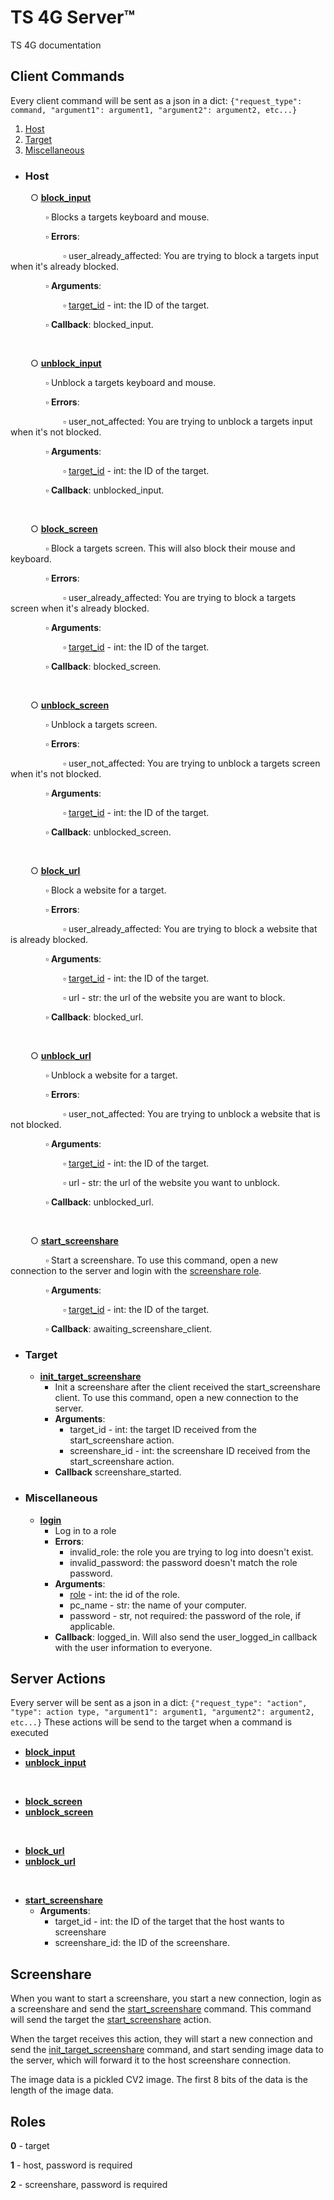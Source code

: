 # TS 4G Server™
TS 4G documentation

## Client Commands

Every client command will be sent as a json in a dict:
`{"request_type": command, "argument1": argument1, "argument2": argument2, etc...}`
1. [Host](#host)
2. [Target](#target)
3. [Miscellaneous](#miscellaneous)
-  ### Host

&emsp;&emsp; ○ <u id="block_input_command">**[block_input](#block_input_action)**</u>

&emsp;&emsp;&emsp;&emsp;▫ Blocks a targets keyboard and mouse.

&emsp;&emsp;&emsp;&emsp;▫ **Errors**:

&emsp;&emsp;&emsp;&emsp;&emsp;&emsp;▫ user_already_affected: You are trying to block a targets input when it's already blocked.

&emsp;&emsp;&emsp;&emsp;▫ **Arguments**:

&emsp;&emsp;&emsp;&emsp;&emsp;&emsp;▫ [target_id](#target_id) - int: the ID of the target.

&emsp;&emsp;&emsp;&emsp;▫ **Callback**: blocked_input.

<br/>

&emsp;&emsp; ○ <u id="unblock_input_command">**[unblock_input](#unblock_input_action)**</u>

&emsp;&emsp;&emsp;&emsp;▫  Unblock a targets keyboard and mouse.

&emsp;&emsp;&emsp;&emsp;▫  **Errors**:

&emsp;&emsp;&emsp;&emsp;&emsp;&emsp;▫ user_not_affected: You are trying to unblock a targets input when it's not blocked.

&emsp;&emsp;&emsp;&emsp;▫  **Arguments**:

&emsp;&emsp;&emsp;&emsp;&emsp;&emsp;▫ [target_id](#target_id) - int: the ID of the target.

&emsp;&emsp;&emsp;&emsp;▫  **Callback**: unblocked_input.

<br/>

&emsp;&emsp; ○ <u id="block_screen_command">**[block_screen](#block_screen_action)**</u>

&emsp;&emsp;&emsp;&emsp;▫  Block a targets screen. This will also block their mouse and keyboard.

&emsp;&emsp;&emsp;&emsp;▫  **Errors**:

&emsp;&emsp;&emsp;&emsp;&emsp;&emsp;▫ user_already_affected: You are trying to block a targets screen when it's already blocked.

&emsp;&emsp;&emsp;&emsp;▫  **Arguments**:

&emsp;&emsp;&emsp;&emsp;&emsp;&emsp;▫ [target_id](#target_id) - int: the ID of the target.

&emsp;&emsp;&emsp;&emsp;▫  **Callback**: blocked_screen.

<br/>

&emsp;&emsp; ○ <u id="unblock_screen_command">**[unblock_screen](#unblock_screen_action)**</u>

&emsp;&emsp;&emsp;&emsp;▫   Unblock a targets screen.

&emsp;&emsp;&emsp;&emsp;▫  **Errors**:

&emsp;&emsp;&emsp;&emsp;&emsp;&emsp;▫ user_not_affected: You are trying to unblock a targets screen when it's not blocked.

&emsp;&emsp;&emsp;&emsp;▫  **Arguments**:

&emsp;&emsp;&emsp;&emsp;&emsp;&emsp;▫ [target_id](#target_id) - int: the ID of the target.

&emsp;&emsp;&emsp;&emsp;▫  **Callback**: unblocked_screen.

<br/>

&emsp;&emsp; ○ <u id="block_url_command">**[block_url](#block_url_action)**</u>

&emsp;&emsp;&emsp;&emsp;▫  Block a website for a target. 

&emsp;&emsp;&emsp;&emsp;▫  **Errors**:

&emsp;&emsp;&emsp;&emsp;&emsp;&emsp;▫ user_already_affected: You are trying to block a website that is already blocked.

&emsp;&emsp;&emsp;&emsp;▫  **Arguments**:

&emsp;&emsp;&emsp;&emsp;&emsp;&emsp;▫ [target_id](#target_id) - int: the ID of the target.

&emsp;&emsp;&emsp;&emsp;&emsp;&emsp;▫ url - str: the url of the website you are want to block.

&emsp;&emsp;&emsp;&emsp;▫  **Callback**: blocked_url.

<br/>

&emsp;&emsp; ○ <u id="unblock_url_command">**[unblock_url](#unblock_url_action)**</u>

&emsp;&emsp;&emsp;&emsp;▫  Unblock a website for a target.

&emsp;&emsp;&emsp;&emsp;▫  **Errors**:

&emsp;&emsp;&emsp;&emsp;&emsp;&emsp;▫ user_not_affected: You are trying to unblock a website that is not blocked.

&emsp;&emsp;&emsp;&emsp;▫  **Arguments**:

&emsp;&emsp;&emsp;&emsp;&emsp;&emsp;▫ [target_id](#target_id) - int: the ID of the target.

&emsp;&emsp;&emsp;&emsp;&emsp;&emsp;▫ url - str: the url of the website you want to unblock.

&emsp;&emsp;&emsp;&emsp;▫  **Callback**: unblocked_url.

<br/>

&emsp;&emsp; ○ <u id="start_screenshare_command">**[start_screenshare](#start_screenshare_action)**</u>

&emsp;&emsp;&emsp;&emsp;▫  Start a screenshare. To use this command, open a new connection to the server and login with the [screenshare role](#roles).

&emsp;&emsp;&emsp;&emsp;▫  **Arguments**:

&emsp;&emsp;&emsp;&emsp;&emsp;&emsp;▫ [target_id](#target_id) - int: the ID of the target.

&emsp;&emsp;&emsp;&emsp;▫  **Callback**: awaiting_screenshare_client.

- ### Target

	-  <u id="init_target_screenshare_command">**init_target_screenshare**</u>
		- Init a screenshare after the client received the start_screenshare client. To use this command, open a new connection to the server.
		- **Arguments**:
			- target_id - int: the target ID received from the start_screenshare action.
			- screenshare_id - int: the screenshare ID received from the start_screenshare action.
		- **Callback** screenshare_started.

- ### Miscellaneous

	-  <u>**login**</u>
		- Log in to a role
		- **Errors**:
			- invalid_role: the role you are trying to log into doesn't exist.
			- invalid_password: the password doesn't match the role password.
		- **Arguments**:
			- [role](#roles) - int: the id of the role.
			- pc_name - str: the name of your computer.
			- password - str, not required: the password of the role, if applicable.
		- **Callback**: logged_in.  Will also send the user_logged_in callback with the user information to everyone.

## Server Actions

Every server will be sent  as a json in a dict:
`{"request_type": "action", "type": action type, "argument1": argument1, "argument2": argument2, etc...}`
These actions will be send to the target when a command is executed

- <u id="block_input_action">**[block_input](#block_input_command)**</u>
- <u id="unblock_input_action">**[unblock_input](#unblock_input_command)**</u>

<br/>

- <u id="block_screen_action">**[block_screen](#block_screen_command)**</u>
- <u id="unblock_screen_action">**[unblock_screen](#unblock_screen_command)**</u>

<br/>

- <u id="block_url_action">**[block_url](#block_url_command)**</u>
- <u id="block_url_action">**[unblock_url](#unblock_url_command)**</u>
<br/>

- <u id="start_screenshare_action">**[start_screenshare](#start_screenshare_command)**</u>
	- **Arguments**:
		-  target_id - int: the ID of the target that the host wants to screenshare
		- screenshare_id: the ID of the screenshare.

## Screenshare
When you want to start a screenshare, you start a new connection, login as a screenshare and send the [start_screenshare](#start_screenshare_command) command. This command will send the target the [start_screenshare](#start_screenshare_action) action.

When the target receives this action, they will start a new connection and send the [init_target_screenshare](#init_target_screenshare_command) command, and start sending image data to the server, which will forward it to the host screenshare connection.

The image data is a pickled CV2 image. The first 8 bits of the data is the length of the image data.
## Roles
**0** - target

**1** - host, password is required

**2** - screenshare, password is required